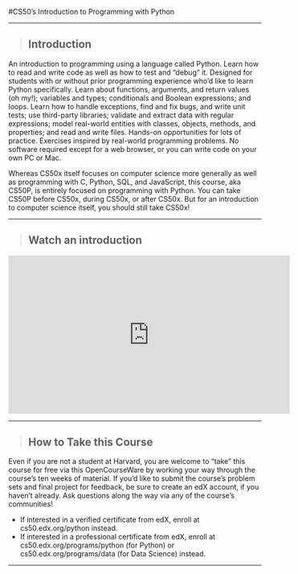 #CS50’s Introduction to Programming with Python

---

> ## Introduction

An introduction to programming using a language called Python. Learn how to read and write code as well as how to test and “debug” it. Designed for students with or without prior programming experience who’d like to learn Python specifically. Learn about functions, arguments, and return values (oh my!); variables and types; conditionals and Boolean expressions; and loops. Learn how to handle exceptions, find and fix bugs, and write unit tests; use third-party libraries; validate and extract data with regular expressions; model real-world entities with classes, objects, methods, and properties; and read and write files. Hands-on opportunities for lots of practice. Exercises inspired by real-world programming problems. No software required except for a web browser, or you can write code on your own PC or Mac.

Whereas CS50x itself focuses on computer science more generally as well as programming with C, Python, SQL, and JavaScript, this course, aka CS50P, is entirely focused on programming with Python. You can take CS50P before CS50x, during CS50x, or after CS50x. But for an introduction to computer science itself, you should still take CS50x!

---

>## Watch an introduction

<iframe width="560" height="315" src="https://www.youtube.com/embed/OvKCESUCWII" title="YouTube video player" frameborder="0" allow="accelerometer; autoplay; clipboard-write; encrypted-media; gyroscope; picture-in-picture" allowfullscreen></iframe>

---

>## How to Take this Course

Even if you are not a student at Harvard, you are welcome to “take” this course for free via this OpenCourseWare by working your way through the course’s ten weeks of material. If you’d like to submit the course’s problem sets and final project for feedback, be sure to create an edX account, if you haven’t already. Ask questions along the way via any of the course’s communities!

- If interested in a verified certificate from edX, enroll at cs50.edx.org/python instead.
- If interested in a professional certificate from edX, enroll at cs50.edx.org/programs/python (for Python) or cs50.edx.org/programs/data (for Data Science) instead.

---
